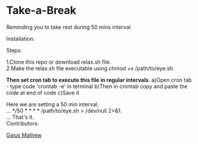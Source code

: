 # Take-a-Break

Reminding you to take rest during 50 mins interval

Installation:

Steps:
  
  1.Clone this repo or download relax.sh file.</br>
  2.Make the relax.sh file executable using chmod +x /path/to/eye.sh. </br>
  
 <b> Then set cron tab to execute this file in regular intervals</b>.</b>
      a)Open cron tab - type code 'crontab -e' in terminal </b>
      b)Then in crontab copy and paste the code at end of code </b>
      c)Save it </b>

Here we are setting a 50 min interval.    </b>   
  ...
  */50 * * * * /path/to/eye.sh > /dev/null 2>&1. </br>
  ...
That's it.</br>
Contributors: </b>

[Gaius Mathew](http://bugcoder.cf)

